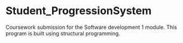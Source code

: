 # Student_ProgressionSystem
Coursework submission for the Software development 1 module. This program is built using structural programming. 
